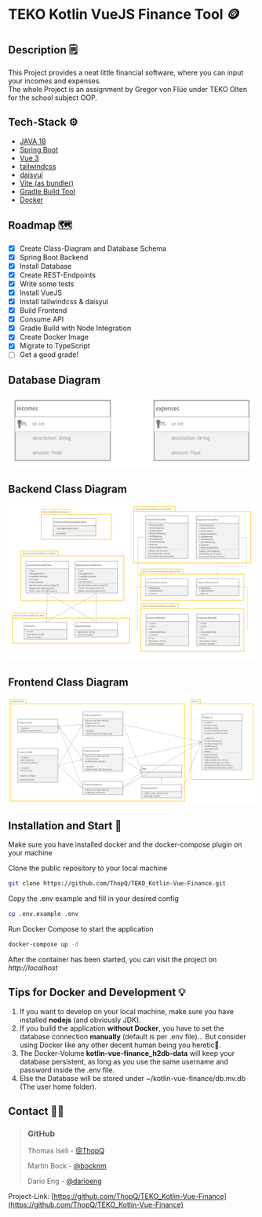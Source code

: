 # TEKO Kotlin VueJS Finance Tool 🪙

## Description 🗒️

This Project provides a neat little financial software, where you can input your incomes and expenses.  
The whole Project is an assignment by Gregor von Flüe under TEKO Olten for the school subject OOP.

## Tech-Stack ⚙️

- [JAVA 18](https://openjdk.org/projects/jdk/18/)
- [Spring Boot](https://spring.io/projects/spring-boot/)
- [Vue 3](https://vuejs.org/)
- [tailwindcss](https://tailwindcss.com/)
- [daisyui](https://daisyui.com/)
- [Vite (as bundler)](https://vitejs.dev/)
- [Gradle Build Tool](https://gradle.org/)
- [Docker](https://docker.com)

## Roadmap 🗺️

- [x] Create Class-Diagram and Database Schema
- [x] Spring Boot Backend
- [x] Install Database
- [x] Create REST-Endpoints
- [x] Write some tests
- [x] Install VueJS
- [x] Install tailwindcss & daisyui
- [x] Build Frontend
- [x] Consume API
- [x] Gradle Build with Node Integration
- [x] Create Docker Image
- [x] Migrate to TypeScript
- [ ] Get a good grade!

## Database Diagram

![DatabaseDiagram](/.github/images/DatabaseDiagram.png)

## Backend Class Diagram

![BackendClassDiagram](/.github/images/BackendClassDiagram.png)

## Frontend Class Diagram

![FrontendClassDiagram](/.github/images/FrontendClassDiagram.png)

## Installation and Start 🐋

Make sure you have installed docker and the docker-compose plugin on your machine

Clone the public repository to your local machine

```sh
git clone https://github.com/ThopQ/TEKO_Kotlin-Vue-Finance.git
```

Copy the .env example and fill in your desired config

```sh
cp .env.example .env
```

Run Docker Compose to start the application

```sh
docker-compose up -d
```

After the container has been started, you can visit the project on _http://localhost_

## Tips for Docker and Development 💡

1. If you want to develop on your local machine, make sure you have installed **nodejs** (and obviously JDK).
2. If you build the application **without Docker**, you have to set the database connection **manually** (default is per .env file)... But consider using Docker like any other decent human being you heretic👀.
3. The Docker-Volume **kotlin-vue-finance_h2db-data** will keep your database persistent, as long as you use the same username and password inside the .env file.
4. Else the Database will be stored under ~/kotlin-vue-finance/db.mv.db (The user home folder).

## Contact 🧑🏽

> ### GitHub
>
> Thomas Iseli - [@ThopQ](https://github.com/ThopQ)
>
> Martin Bock - [@bocknm](https://github.com/bocknm)
>
> Dario Eng - [@darioeng](https://github.com/darioeng)

Project-Link: [https://github.com/ThopQ/TEKO_Kotlin-Vue-Finance](https://github.com/ThopQ/TEKO_Kotlin-Vue-Finance)
